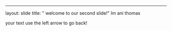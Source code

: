 _ _ _

layout: slide
title: " welcome to our second slide!"
Im ani thomas

your text
use the left arrow to go back!
